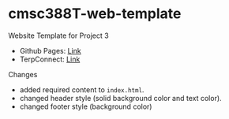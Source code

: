# cmsc388T-web-template

Website Template for Project 3

* Github Pages: [Link](https://chiayolin.github.io/cmsc389T-web-template/)
* TerpConnect: [Link](https://https://terpconnect.umd.edu/~directory_id/cmsc389T-web-template/)

Changes
 * added required content to `index.html`.
 * changed header style (solid background color and text color).
 * changed footer style (background color)

